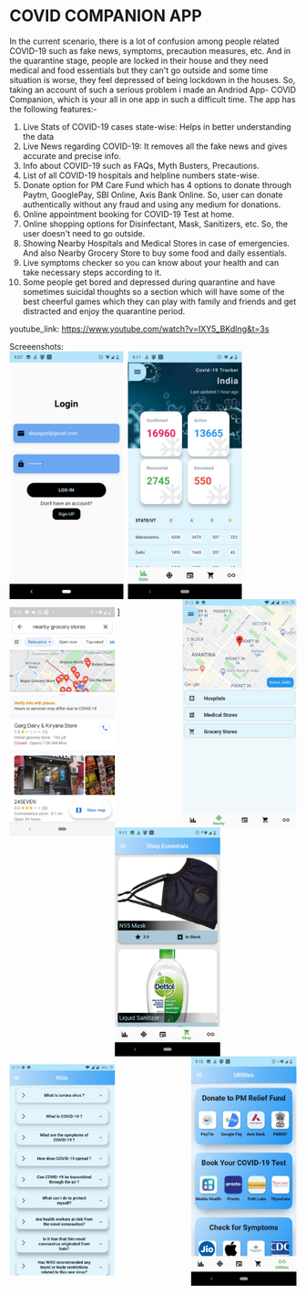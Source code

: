 # COVID COMPANION APP

In the current scenario, there is a lot of confusion among people related COVID-19 such as fake news, symptoms, precaution measures, etc. And in the quarantine stage, people are locked in their house and they need medical and food essentials but they can't go outside and some time situation is worse, they feel depressed of being lockdown in the houses. So, taking an account of such a serious problem i made an Andriod App- COVID Companion, which is your all in one app in such a difficult time. The app has the following features:-

1. Live Stats of COVID-19 cases state-wise: Helps in better understanding the data
2. Live News regarding COVID-19: It removes all the fake news and gives accurate and precise info.
3.  Info about COVID-19 such as FAQs, Myth Busters, Precautions.
4. List of all COVID-19 hospitals and helpline numbers state-wise.
5. Donate option for PM Care Fund which has 4 options to donate through Paytm, GooglePay, SBI Online, Axis Bank Online.
So, user can donate authentically without any fraud and using any medium for donations. 
6. Online appointment booking for COVID-19 Test at home.
7. Online shopping options for Disinfectant, Mask, Sanitizers, etc. So, the user doesn't need to go outside.
8. Showing Nearby Hospitals and Medical Stores in case of emergencies.  And also Nearby Grocery Store to buy some food and daily essentials.
9. Live symptoms checker so you can know about your health and can take necessary steps according to it.
 10. Some people get bored and depressed during quarantine and have sometimes suicidal thoughts so a section which will have some of the best cheerful games which they can play with family and friends and get distracted and enjoy the quarantine period.

youtube_link: https://www.youtube.com/watch?v=IXY5_BKdIng&t=3s

<style>
img{
 20px;
 }
</style>

Screeenshots:<br>
<img align="left" src="ScreenShots/login.jpeg" width="200">&nbsp;
<img align="center" src="ScreenShots/Home.jpeg" width="200">&nbsp;
<img align="right" src="ScreenShots/hospi.jpeg" width="200">&nbsp;

<img align="left" src="ScreenShots/nearby_grocery.jpeg" width="185">&nbsp;]
<img align="center" src="ScreenShots/WhatsApp%20Image%202020-04-19%20at%209.12.59%20PM.jpeg" width="185">&nbsp;
<img align="right" src="ScreenShots/utilities.jpeg" width="185">&nbsp;

<img align="center" src="ScreenShots/faq.jpeg" width="185">&nbsp;

